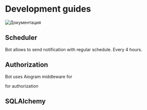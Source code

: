 # Development guides

![Документация]()


## Scheduler 

Bot allows to send notification with regular schedule. Every 4 hours.

## Authorization

Bot uses Aiogram middleware for 

for authorization 

## SQLAlchemy 